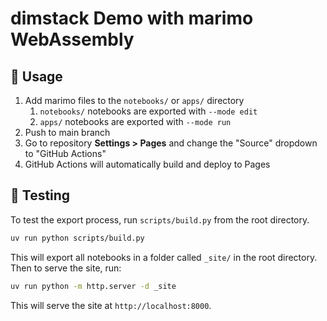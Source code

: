 # dimstack Demo with marimo WebAssembly

## 🚀 Usage

1. Add marimo files to the `notebooks/` or `apps/` directory
   1. `notebooks/` notebooks are exported with `--mode edit`
   2. `apps/` notebooks are exported with `--mode run`
2. Push to main branch
3. Go to repository **Settings > Pages** and change the "Source" dropdown to "GitHub Actions"
4. GitHub Actions will automatically build and deploy to Pages

## 🧪 Testing

To test the export process, run `scripts/build.py` from the root directory.

```bash
uv run python scripts/build.py
```

This will export all notebooks in a folder called `_site/` in the root directory. Then to serve the site, run:

```bash
uv run python -m http.server -d _site
```

This will serve the site at `http://localhost:8000`.
